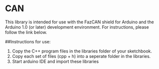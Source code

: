 # CAN
This library is intended for use with the FazCAN shield for Arduino and the Arduino 1.0 (or later) development environment.  For instructions, please follow the link below.

##Instructions for use:
1. Copy the C++ program files in the libraries folder of your sketchbook.
2. Copy each set of files (cpp + h) into a seperate folder in the libraries.
3. Start arduino IDE and import these libraries
